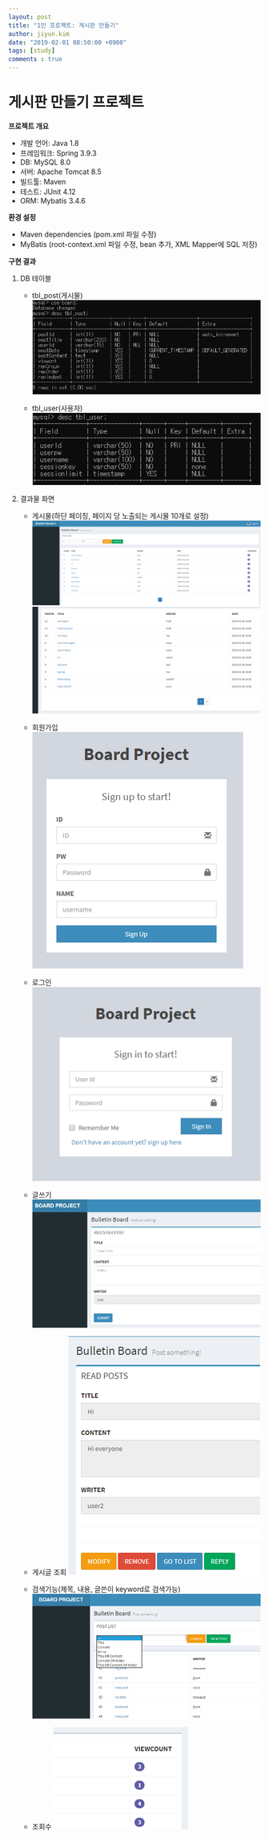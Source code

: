 ```yaml
---
layout: post
title: "1인 프로젝트: 게시판 만들기"
author: jiyun.kim
date: "2019-02-01 08:50:00 +0900"
tags: [study]
comments : true
---
```


# 게시판 만들기 프로젝트

**프로젝트 개요**  
- 개발 언어: Java 1.8
- 프레임워크: Spring 3.9.3
- DB: MySQL 8.0
- 서버: Apache Tomcat 8.5
- 빌드툴: Maven
- 테스트: JUnit 4.12
- ORM: Mybatis 3.4.6

**환경 설정**  
- Maven dependencies (pom.xml 파일 수정)  
- MyBatis (root-context.xml 파일 수정, bean 추가, XML Mapper에 SQL 저장)

**구현 결과**  
1. DB 테이블   
   - tbl_post(게시물) 
   ![tbl_post](/files/img/tbl_post.png)  
   
   - tbl_user(사용자) 
   ![tbl_user](/files/img/tbl_user.png)  
  
  
2. 결과물 화면 
   - 게시물(하단 페이징, 페이지 당 노출되는 게시물 10개로 설정) 
   ![list](/files/img/list.png)    
   ![paging](/files/img/paging.png)    
   
   - 회원가입 
   ![signup](/files/img/signup.png)    
   
   - 로그인    
   ![login](/files/img/login.png)  
   
   - 글쓰기  
   ![register](/files/img/register.png)   

   - 게시글 조회 
   ![readPage](/files/img/readPage.png)  
   
   - 검색기능(제목, 내용, 글쓴이 keyword로 검색가능)    
   ![search](/files/img/search.png)  
   
   - 조회수
   ![viewcount](/files/img/viewcount.png)
   
   


